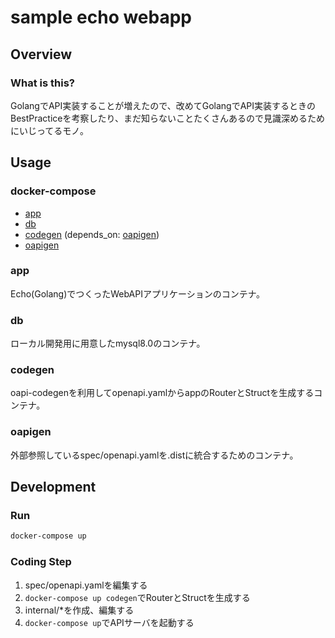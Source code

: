 # sample echo webapp

## Overview

### What is this?
GolangでAPI実装することが増えたので、改めてGolangでAPI実装するときのBestPracticeを考察したり、まだ知らないことたくさんあるので見識深めるためにいじってるモノ。

## Usage

### docker-compose
- [app](#app)
- [db](#db)
- [codegen](#codegen) (depends_on: [oapigen](#oapigen))
- [oapigen](#oapigen)

### app
Echo(Golang)でつくったWebAPIアプリケーションのコンテナ。

### db
ローカル開発用に用意したmysql8.0のコンテナ。

### codegen
oapi-codegenを利用してopenapi.yamlからappのRouterとStructを生成するコンテナ。

### oapigen
外部参照しているspec/openapi.yamlを.distに統合するためのコンテナ。

## Development

### Run
```bash
docker-compose up
```

### Coding Step
1. spec/openapi.yamlを編集する
2. `docker-compose up codegen`でRouterとStructを生成する
3. internal/*を作成、編集する
4. `docker-compose up`でAPIサーバを起動する
